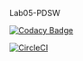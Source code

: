 Lab05-PDSW


[![Codacy Badge](https://api.codacy.com/project/badge/Grade/d02d6f7351984b70bfcf254bc0ebc403)](https://www.codacy.com/app/danielagon/lab05?utm_source=github.com&amp;utm_medium=referral&amp;utm_content=danielagon/lab05&amp;utm_campaign=Badge_Grade)

[![CircleCI](https://circleci.com/gh/danielagon/lab05.svg?style=svg)](https://circleci.com/gh/danielagon/lab05)
